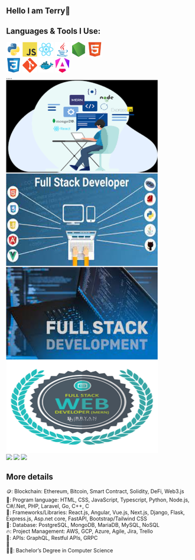 ## Hello I am Terry👋

## Languages & Tools I Use:
<div>
  <img src="https://raw.githubusercontent.com/devicons/devicon/master/icons/python/python-original.svg" width="40" />
  <img src="https://raw.githubusercontent.com/devicons/devicon/master/icons/javascript/javascript-original.svg" width="40" />
  <img src="https://raw.githubusercontent.com/devicons/devicon/master/icons/react/react-original.svg" width="40" />
  <img src="https://raw.githubusercontent.com/devicons/devicon/master/icons/java/java-original.svg" width="40" />
  <img src="https://raw.githubusercontent.com/devicons/devicon/master/icons/nodejs/nodejs-original.svg" width="40" />
  <img src="https://raw.githubusercontent.com/devicons/devicon/master/icons/html5/html5-original.svg" width="40" />
  <br />
  <img src="https://raw.githubusercontent.com/devicons/devicon/master/icons/css3/css3-original.svg" width="40" />
  <img src="https://raw.githubusercontent.com/devicons/devicon/master/icons/git/git-original.svg" width="40" />
  <img src="https://raw.githubusercontent.com/devicons/devicon/master/icons/docker/docker-original.svg" width="40" />
  <img src="https://raw.githubusercontent.com/devicons/devicon/master/icons/angular/angular-original.svg" width="40" />
  </div>
  <p3> .... </p3><br />
  <div>
  <img src="https://github.com/apollon282/apollon282/blob/main/03.png" width="410" height="250">
  <img src="https://github.com/apollon282/apollon282/blob/main/01.jpg" width="410" height="250"><br>
  <img src="https://github.com/apollon282/apollon282/blob/main/02.jpg" width="410" height="250">
  <img src="https://github.com/apollon282/apollon282/blob/main/05.png" width="410" height="250">
    </div>
    <img src="https://github-profile-summary-cards.vercel.app/api/cards/profile-details?username=apollon282&theme=dark" />
    <img src="https://github-readme-stats.vercel.app/api/top-langs/?username=apollon282&layout=compact&theme=dark" />
    <img src="https://github-readme-stats.vercel.app/api?username=apollon282&show_icons=true&theme=dark" />
  <h2> More details </h2>
  🪙: Blockchain: Ethereum, Bitcoin, Smart Contract, Solidity, DeFi, Web3.js<br />
  🌱: Program language: HTML, CSS, JavaScript, Typescript, Python, Node.js, C#/.Net, PHP, Laravel, Go, C++, C<br />
  🔭: Frameworks/Libraries: React.js, Angular, Vue.js, Next.js, Django, Flask, Express.js, Asp.net core, FastAPI, Bootstrap/Tailwind CSS<br />
  🧩: Database: PostgreSQL, MongoDB, MariaDB, MySQL, NoSQL<br />
  🔥: Project Management: AWS, GCP, Azure, Agile, Jira, Trello<br />
  📲: APIs: GraphQL, Restful APIs, GRPC<br />
  💬<br />
  👨‍🎓: Bachelor’s Degree in Computer Science
  </div>
